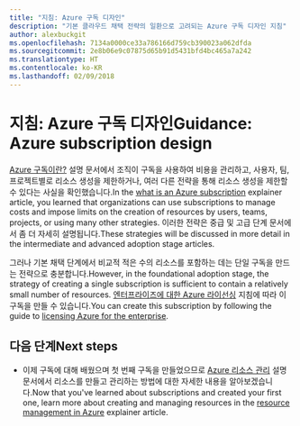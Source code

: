 ```yaml
---
title: "지침: Azure 구독 디자인"
description: "기본 클라우드 채택 전략의 일환으로 고려되는 Azure 구독 디자인 지침"
author: alexbuckgit
ms.openlocfilehash: 7134a0000ce33a786166d759cb390023a062dfda
ms.sourcegitcommit: 2e8b06e9c07875d65b91d5431bfd4bc465a7a242
ms.translationtype: HT
ms.contentlocale: ko-KR
ms.lasthandoff: 02/09/2018
---
```

# <a name="guidance-azure-subscription-design"></a><span data-ttu-id="db382-103">지침: Azure 구독 디자인</span><span class="sxs-lookup"><span data-stu-id="db382-103">Guidance: Azure subscription design</span></span> 

<span data-ttu-id="db382-104">[Azure 구독이란?](subscription-explainer.md) 설명 문서에서 조직이 구독을 사용하여 비용을 관리하고, 사용자, 팀, 프로젝트별로 리소스 생성을 제한하거나, 여러 다른 전략을 통해 리소스 생성을 제한할 수 있다는 사실을 확인했습니다.</span><span class="sxs-lookup"><span data-stu-id="db382-104">In the [what is an Azure subscription](subscription-explainer.md) explainer article, you learned that organizations can use subscriptions to manage costs and impose limits on the creation of resources by users, teams, projects, or using many other strategies.</span></span> <span data-ttu-id="db382-105">이러한 전략은 중급 및 고급 단계 문서에서 좀 더 자세히 설명됩니다.</span><span class="sxs-lookup"><span data-stu-id="db382-105">These strategies will be discussed in more detail in the intermediate and advanced adoption stage articles.</span></span>

<span data-ttu-id="db382-106">그러나 기본 채택 단계에서 비교적 적은 수의 리소스를 포함하는 데는 단일 구독을 만드는 전략으로 충분합니다.</span><span class="sxs-lookup"><span data-stu-id="db382-106">However, in the foundational adoption stage, the strategy of creating a single subscription is sufficient to contain a relatively small number of resources.</span></span> <span data-ttu-id="db382-107">[엔터프라이즈에 대한 Azure 라이선싱][azure-enterprise-licensing] 지침에 따라 이 구독을 만들 수 있습니다.</span><span class="sxs-lookup"><span data-stu-id="db382-107">You can create this subscription by following the guide to [licensing Azure for the enterprise][azure-enterprise-licensing].</span></span>

## <a name="next-steps"></a><span data-ttu-id="db382-108">다음 단계</span><span class="sxs-lookup"><span data-stu-id="db382-108">Next steps</span></span>

* <span data-ttu-id="db382-109">이제 구독에 대해 배웠으며 첫 번째 구독을 만들었으므로 [Azure 리소스 관리](resource-manager-explainer.md) 설명 문서에서 리소스를 만들고 관리하는 방법에 대한 자세한 내용을 알아보겠습니다.</span><span class="sxs-lookup"><span data-stu-id="db382-109">Now that you've learned about subscriptions and created your first one, learn more about creating and managing resources in the [resource management in Azure](resource-manager-explainer.md) explainer article.</span></span>

[azure-enterprise-licensing]: https://azure.microsoft.com/pricing/enterprise-agreement
